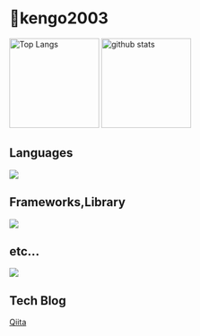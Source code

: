 # 👏kengo2003

<p align="left"> 
  <img alt="Top Langs" height="160px" src="https://github-readme-stats.vercel.app/api/top-langs?username=kengo2003&show_icons=false&locale=en&theme=onedark&hide=css&layout=compact" />
  <img alt="github stats" height="160px" src="https://github-readme-stats.vercel.app/api?username=kengo2003&theme=onedark&hide=stars&show_icons=true" />
</p>

## Languages
<img src="https://skillicons.dev/icons?i=html,css,js,typescript,rust,java,python," /> <br />
## Frameworks,Library
<img src="https://skillicons.dev/icons?i=nextjs,react,nest,astro,nodejs,prisma,tailwind," /><br />

## etc...
<img src="https://skillicons.dev/icons?i=yarn,bun,cloudflare,gcp,supabase,figma,github"><br />

## Tech Blog
[Qiita](https://qiita.com/Kengo2003)
